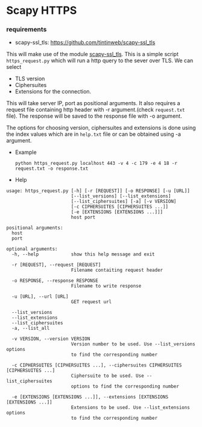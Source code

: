 # Scapy HTTPS
### requirements
- scapy-ssl_tls: https://github.com/tintinweb/scapy-ssl_tls

This will make use of the module [scapy-ssl_tls](https://github.com/tintinweb/scapy-ssl_tls).
This is a simple script `https_request.py` which will run a http query to the sever over TLS.
We can select
- TLS version
- Ciphersuites
- Extensions
for the connection.

This will take server IP, port as positional arguments. It also requires a request file containing http header with -r argument.(check `request.txt` file).
The response will be saved to the response file with -o argument.

The options for choosing version, ciphersuites and extensions is done using the index values which are in `help.txt` file or can be obtained using -a argument.

* Example
  ```
  python https_request.py localhost 443 -v 4 -c 179 -e 4 18 -r request.txt -o response.txt
  ```

* Help
```
usage: https_request.py [-h] [-r [REQUEST]] [-o RESPONSE] [-u [URL]]
                        [--list_versions] [--list_extensions]
                        [--list_ciphersuites] [-a] [-v VERSION]
                        [-c CIPHERSUITES [CIPHERSUITES ...]]
                        [-e [EXTENSIONS [EXTENSIONS ...]]]
                        host port

positional arguments:
  host
  port

optional arguments:
  -h, --help            show this help message and exit

  -r [REQUEST], --request [REQUEST]
                        Filename contaiting request header

  -o RESPONSE, --response RESPONSE
                        Filename to write response

  -u [URL], --url [URL]
                        GET request url

  --list_versions
  --list_extensions
  --list_ciphersuites
  -a, --list_all

  -v VERSION, --version VERSION
                        Version number to be used. Use --list_versions options
                        to find the corresponding number

  -c CIPHERSUITES [CIPHERSUITES ...], --ciphersuites CIPHERSUITES [CIPHERSUITES ...]
                        Ciphersuite to be used. Use --list_ciphersuites
                        options to find the corresponding number

  -e [EXTENSIONS [EXTENSIONS ...]], --extensions [EXTENSIONS [EXTENSIONS ...]]
                        Extensions to be used. Use --list_extensions options
                        to find the corresponding number
```
